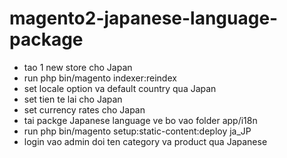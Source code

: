 # magento2-japanese-language-package

- tao 1 new store cho Japan
- run php bin/magento indexer:reindex
- set locale option va default country qua Japan
- set tien te lai cho Japan
- set currency rates cho Japan
- tai packge Japanese language ve bo vao folder app/i18n
- run php bin/magento setup:static-content:deploy ja_JP
- login vao admin doi ten category va product qua Japanese

